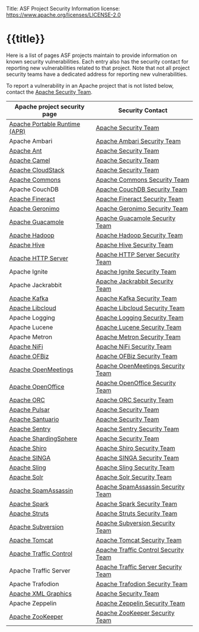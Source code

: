 Title: ASF Project Security Information
license: https://www.apache.org/licenses/LICENSE-2.0

# {{title}}

Here is a list of pages ASF projects maintain to provide information on known security vulnerabilities. Each entry also has the security contact for reporting new
vulnerabilities related to that project. Note that not all project security teams have a dedicated address for reporting new vulnerabilities.

To report a vulnerability in an Apache project that is not listed below, contact the [Apache Security Team](mailto:security@apache.org).

| Apache project security page | Security Contact |
|-----------------------|------------------|
|  [Apache Portable Runtime (APR)](https://apr.apache.org/security_report.html)  |  [Apache Security Team](mailto:security@apache.org)  |
|  Apache Ambari |  [Apache Ambari Security Team](mailto:security@ambari.apache.org)  |
|  [Apache Ant](https://ant.apache.org/security.html)  |  [Apache Security Team](mailto:security@apache.org)  |
|  [Apache Camel](https://camel.apache.org/security/) |  [Apache Security Team](mailto:security@apache.org)  |
|  [Apache CloudStack](https://cloudstack.apache.org/security.html)  |  [Apache Security Team](mailto:security@apache.org)  |
|  [Apache Commons](https://commons.apache.org/security.html) |  [Apache Commons Security Team](mailto:security@commons.apache.org)  |
|  Apache CouchDB |  [Apache CouchDB Security Team](mailto:security@couchdb.apache.org)  |
|  [Apache Fineract](https://cwiki.apache.org/confluence/display/FINERACT/Apache+Fineract+Security+Report)  |  [Apache Fineract Security Team](mailto:security@fineract.apache.org)  |
|  [Apache Geronimo](https://geronimo.apache.org/security-reports.html)  |  [Apache Geronimo Security Team](mailto:security@geronimo.apache.org)  |
|  [Apache Guacamole](https://guacamole.apache.org/security/) | [Apache Guacamole Security Team](mailto:security@guacamole.apache.org) |
|  [Apache Hadoop](https://hadoop.apache.org/mailing_lists.html) | [Apache Hadoop Security Team](mailto:security@hadoop.apache.org) |
|  [Apache Hive](https://hive.apache.org/mailing_lists.html) | [Apache Hive Security Team](mailto:security@hive.apache.org) |
|  [Apache HTTP Server](https://httpd.apache.org/security_report.html)  |  [Apache HTTP Server Security Team](mailto:security@httpd.apache.org)  |
|  Apache Ignite | [Apache Ignite Security Team](mailto:security@ignite.apache.org) |
|  Apache Jackrabbit | [Apache Jackrabbit Security Team](mailto:security@jackrabbit.apache.org) |
|  [Apache Kafka](https://kafka.apache.org/project-security.html)  |  [Apache Kafka Security Team](mailto:security@kafka.apache.org)  |
|  [Apache Libcloud](https://libcloud.apache.org/security.html) | [Apache Libcloud Security Team](mailto:security@libcloud.apache.org) |
|  Apache Logging | [Apache Logging Security Team](mailto:security@logging.apache.org) |
|  Apache Lucene | [Apache Lucene Security Team](mailto:security@lucene.apache.org) |
|  Apache Metron | [Apache Metron Security Team](mailto:security@metron.apache.org) |
|  [Apache NiFi](https://nifi.apache.org/security.html)  |  [Apache NiFi Security Team](mailto:security@nifi.apache.org)  |
|  [Apache OFBiz](https://ofbiz.apache.org/download.html#security)  |  [Apache OFBiz Security Team](mailto:security@ofbiz.apache.org)  |
|  [Apache OpenMeetings](https://openmeetings.apache.org/security.html) | [Apache OpenMeetings Security Team](mailto:security@openmeetings.apache.org) |
|  [Apache OpenOffice](https://openoffice.apache.org/security)  |  [Apache OpenOffice Security Team](mailto:security@openoffice.apache.org)  |
|  [Apache ORC](https://orc.apache.org/security/) | [Apache ORC Security Team](mailto:security@orc.apache.org) |
|  [Apache Pulsar](https://github.com/apache/pulsar/security/policy) | [Apache Security Team](mailto:security@apache.org) |
|  [Apache Santuario](https://santuario.apache.org/secadv.html) | [Apache Security Team](mailto:security@apache.org) |
|  [Apache Sentry](https://cwiki.apache.org/confluence/display/SENTRY/Vulnerabilities+found+in+Apache+Sentry) | [Apache Sentry Security Team](mailto:security@sentry.apache.org) |
|  [Apache ShardingSphere](https://shardingsphere.apache.org/community/en/security/) | [Apache Security Team](mailto:security@apache.org) |
|  [Apache Shiro](https://shiro.apache.org/security-reports.html)  |  [Apache Shiro Security Team](mailto:security@shiro.apache.org)  |
|  [Apache SINGA](https://singa.apache.org/security.html) | [Apache SINGA Security Team](mailto:security@singa.apache.org) |
|  [Apache Sling](https://sling.apache.org/site/security.html)  |  [Apache Sling Security Team](mailto:security@sling.apache.org)  |
|  [Apache Solr](https://cwiki.apache.org/confluence/display/SOLR/SolrSecurity) | [Apache Solr Security Team](mailto:security@solr.apache.org) |
|  [Apache SpamAssassin](https://cwiki.apache.org/confluence/display/spamassassin) | [Apache SpamAssassin Security Team](mailto:security@spamassassin.apache.org) |
|  [Apache Spark](https://spark.apache.org/security.html)   |  [Apache Spark Security Team](mailto:security@spark.apache.org)  |
|  [Apache Struts](https://struts.apache.org/security.html)  |  [Apache Struts Security Team](mailto:security@struts.apache.org)  |
|  [Apache Subversion](https://subversion.apache.org/security/) | [Apache Subversion Security Team](mailto:security@subversion.apache.org)  |
|  [Apache Tomcat](https://tomcat.apache.org/security.html)  |  [Apache Tomcat Security Team](mailto:security@tomcat.apache.org)  |
|  [Apache Traffic Control](https://trafficcontrol.apache.org/security/index.html) | [Apache Traffic Control Security Team](mailto:security@trafficcontrol.apache.org) |
|  Apache Traffic Server | [Apache Traffic Server Security Team](mailto:security@trafficserver.apache.org) |
|  Apache Trafodion | [Apache Trafodion Security Team](mailto:security@trafodion.apache.org) |
|  [Apache XML Graphics](https://xmlgraphics.apache.org/security.html) | [Apache Security Team](mailto:security@apache.org) |
|  Apache Zeppelin | [Apache Zeppelin Security Team](mailto:security@zeppelin.apache.org) |
|  [Apache ZooKeeper](https://zookeeper.apache.org/security.html) | [Apache ZooKeeper Security Team](mailto:security@zookeeper.apache.org) |

